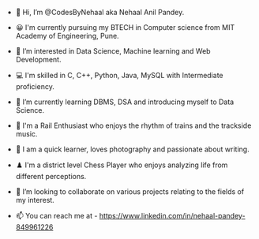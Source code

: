 - 👋 Hi, I’m @CodesByNehaal aka Nehaal Anil Pandey. 
- 😀 I'm currently pursuing my BTECH in Computer science from MIT Academy of Engineering, Pune.
- 👀 I’m interested in Data Science, Machine learning and Web Development. 
- 💻 I'm skilled in C, C++, Python, Java, MySQL with Intermediate proficiency.
- 🌱 I’m currently learning DBMS, DSA and introducing myself to Data Science.
- 🚂 I'm a Rail Enthusiast who enjoys the rhythm of trains and the trackside music. 
- 📸 I am a quick learner, loves photography and passionate about writing.
- ♟️ I'm a district level Chess Player who enjoys analyzing life from different perceptions.

- 💞️ I’m looking to collaborate on various projects relating to the fields of my interest. 

- 📫 You can reach me at - 
https://www.linkedin.com/in/nehaal-pandey-849961226

<!---
CodesByNehaal/CodesByNehaal is a ✨ special ✨ repository because its `README.md` (this file) appears on your GitHub profile.
You can click the Preview link to take a look at your changes.
--->

